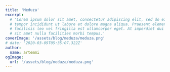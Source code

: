 ```yaml
---
title: 'Meduza'
excerpt:
  # 'Lorem ipsum dolor sit amet, consectetur adipiscing elit, sed do eiusmod
  # tempor incididunt ut labore et dolore magna aliqua. Praesent elementum
  # facilisis leo vel fringilla est ullamcorper eget. At imperdiet dui accumsan
  # sit amet nulla facilities morbi tempus.'
coverImage: '/assets/blog/meduza/meduza.png'
# date: '2020-03-09T05:35:07.322Z'
author:
  name: artemmi
ogImage:
  url: '/assets/blog/meduza/meduza.png'
---
```

